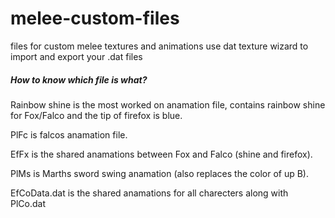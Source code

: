 # melee-custom-files
files for custom melee textures and animations
use dat texture wizard to import and export your .dat files

##### How to know which file is what? #####
Rainbow shine is the most worked on anamation file, contains rainbow shine for Fox/Falco and the tip of firefox is blue.

PlFc is falcos anamation file.

EfFx is the shared anamations between Fox and Falco (shine and firefox).

PlMs is Marths sword swing anamation (also replaces the color of up B).

EfCoData.dat is the shared anamations for all charecters along with PlCo.dat


